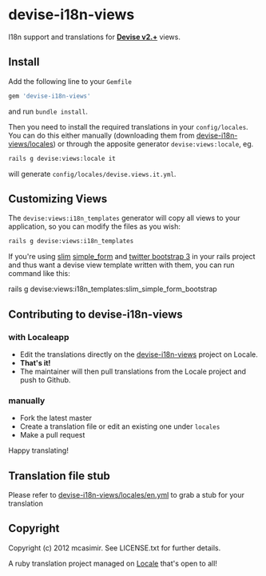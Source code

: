 # devise-i18n-views

I18n support and translations for **[Devise v2.+](https://github.com/plataformatec/devise)** views.

## Install

Add the following line to your `Gemfile`

``` rb
gem 'devise-i18n-views'
```

and run `bundle install`.

Then you need to install the required translations in your `config/locales`. You can do this either manually (downloading them from [devise-i18n-views/locales](https://github.com/mcasimir/devise-i18n-views/tree/master/locales)) or through the apposite generator `devise:views:locale`, eg.

``` sh
rails g devise:views:locale it
```

will generate `config/locales/devise.views.it.yml`.

## Customizing Views

The `devise:views:i18n_templates` generator will copy all views to your application, so you can modify the files as you wish:

``` sh
rails g devise:views:i18n_templates
```

If you're using [slim](https://github.com/slim-template/slim-rails) [simple_form](https://github.com/plataformatec/simple_form) and [twitter bootstrap 3](http://getbootstrap.com/) in your rails project and thus want a devise view template written with them, you can run command like this:

rails g devise:views:i18n_templates:slim_simple_form_bootstrap

## Contributing to devise-i18n-views
### with Localeapp

- Edit the translations directly on the [devise-i18n-views](http://www.localeapp.com/projects/public?search=devise-i18n-views) project on Locale.
- **That's it!**
- The maintainer will then pull translations from the Locale project and push to Github.

### manually

* Fork the latest master
* Create a translation file or edit an existing one under `locales`
* Make a pull request

Happy translating!

## Translation file stub

Please refer to [devise-i18n-views/locales/en.yml](https://github.com/mcasimir/devise-i18n-views/blob/master/locales/en.yml) to grab a stub for your translation

## Copyright

Copyright (c) 2012 mcasimir. See LICENSE.txt for
further details.

A ruby translation project managed on [Locale](http://www.localeapp.com/) that's open to all!
